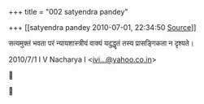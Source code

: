+++
title = "002 satyendra pandey"

+++
[[satyendra pandey	2010-07-01, 22:34:50 [Source](https://groups.google.com/g/bvparishat/c/Q2d4l7j-66o)]]



सत्यमुक्तं भवता परं न्यायशास्त्रीयं वाक्यं यदुद्धॄतं तस्य प्रासङ्गिकता न दृश्यते।  
  

2010/7/1 I V Nacharya I \<[ivi...@yahoo.co.in]()\>





